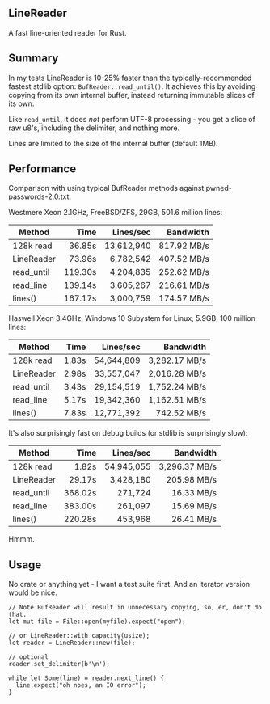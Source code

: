 LineReader
----------
A fast line-oriented reader for Rust.

## Summary

In my tests LineReader is 10-25% faster than the typically-recommended fastest
stdlib option: `BufReader::read_until()`. It achieves this by avoiding copying
from its own internal buffer, instead returning immutable slices of its own.

Like `read_until`, it does *not* perform UTF-8 processing - you get a slice of
raw u8's, including the delimiter, and nothing more.

Lines are limited to the size of the internal buffer (default 1MB).

## Performance

Comparison with using typical BufReader methods against pwned-passwords-2.0.txt:

Westmere Xeon 2.1GHz, FreeBSD/ZFS, 29GB, 501.6 million lines:

| Method   | Time | Lines/sec | Bandwidth |
|----------|------:|----------:|----------:|
|128k read | 36.85s| 13,612,940|817.92 MB/s|
|LineReader| 73.96s|  6,782,542|407.52 MB/s|
|read_until|119.30s|  4,204,835|252.62 MB/s|
|read_line |139.14s|  3,605,267|216.61 MB/s|
|lines()   |167.17s|  3,000,759|174.57 MB/s|

Haswell Xeon 3.4GHz, Windows 10 Subystem for Linux, 5.9GB, 100 million lines:

| Method   | Time | Lines/sec | Bandwidth |
|----------|-----:|----------:|------------:|
|128k read | 1.83s| 54,644,809|3,282.17 MB/s|
|LineReader| 2.98s| 33,557,047|2,016.28 MB/s|
|read_until| 3.43s| 29,154,519|1,752.24 MB/s|
|read_line | 5.17s| 19,342,360|1,162.51 MB/s|
|lines()   | 7.83s| 12,771,392|  742.52 MB/s|

It's also surprisingly fast on debug builds (or stdlib is surprisingly slow):

| Method   | Time | Lines/sec | Bandwidth |
|----------|-------:|----------:|------------:|
|128k read |   1.82s| 54,945,055|3,296.37 MB/s|
|LineReader|  29.17s|  3,428,180|  205.98 MB/s|
|read_until| 368.02s|    271,724|   16.33 MB/s|
|read_line | 383.00s|    261,097|   15.69 MB/s|
|lines()   | 220.28s|    453,968|   26.41 MB/s|

Hmmm.

## Usage

No crate or anything yet - I want a test suite first.  And an iterator version
would be nice.

    // Note BufReader will result in unnecessary copying, so, er, don't do that.
    let mut file = File::open(myfile).expect("open");

    // or LineReader::with_capacity(usize);
    let reader = LineReader::new(file);

    // optional
    reader.set_delimiter(b'\n');

    while let Some(line) = reader.next_line() {
      line.expect("oh noes, an IO error");
    }
